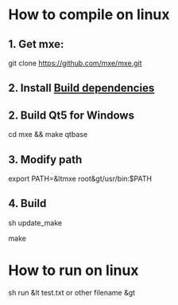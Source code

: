# How to compile on linux
## 1. Get mxe:
git clone https://github.com/mxe/mxe.git

## 2. Install [Build dependencies](https://mxe.cc/#requirements)

## 2. Build Qt5 for Windows
cd mxe && make qtbase

## 3. Modify path
export PATH=&ltmxe root&gt/usr/bin:$PATH

## 4. Build
sh update_make

make

# How to run on linux
sh run &lt test.txt or other filename &gt